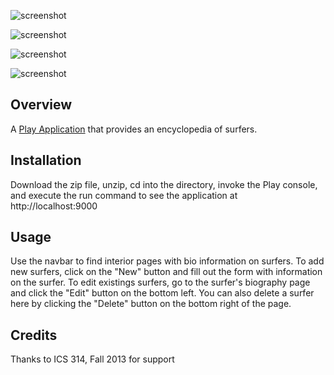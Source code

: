 ![screenshot](https://raw.github.com/aghalarp/surferpedia/dynamic/doc/surferpedia-docs-homepage.png)

![screenshot](https://raw.github.com/aghalarp/surferpedia/dynamic/doc/surferpedia-docs-newsurfer.png)

![screenshot](https://raw.github.com/aghalarp/surferpedia/dynamic/doc/surferpedia-docs-surferpage.png)

![screenshot](https://raw.github.com/aghalarp/surferpedia/dynamic/doc/surferpedia-docs-editsurfer.png)

Overview
--------

A [Play Application](http://www.playframework.com/) that provides an encyclopedia of surfers.

Installation
------------

Download the zip file, unzip, cd into the directory, invoke the Play console, and execute the run command to see the application at http://localhost:9000

Usage
-----

Use the navbar to find interior pages with bio information on surfers.
To add new surfers, click on the "New" button and fill out the form with information on the surfer.
To edit existings surfers, go to the surfer's biography page and click the "Edit" button on the bottom left. You can
also delete a surfer here by clicking the "Delete" button on the bottom right of the page.

Credits
-------

Thanks to ICS 314, Fall 2013 for support
  


